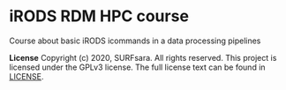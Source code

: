 # iRODS RDM HPC course
Course about basic iRODS icommands in a data processing pipelines

**License**
Copyright (c) 2020, SURFsara. All rights reserved.
This project is licensed under the GPLv3 license.
The full license text can be found in [LICENSE](LICENSE).
